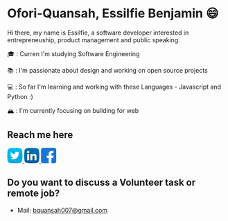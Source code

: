 # Ofori-Quansah, Essilfie Benjamin :smile:

Hi there, my name is Essilfie, a software developer interested in entrepreneuship, product management and public speaking.

🎓 : Curren I'm studying Software Engineering

📚 : I'm passionate about design and working on open source projects

💻 : So far I'm learning and working with these Languages - Javascript and Python :)

🏔 : I'm currently focusing on building for web


## Reach me here
<a href="https://twitter.com/essilfiequansah" target="_blank">
  <img src="./assets/twitter.svg" alt="My Twitter Profile" height="35" width="35">
</a>
<a href="https://www.linkedin.com/in/essilfiequansah/" target="_blank">
  <img src="./assets/linkedin.svg" alt="My LinkedIn Profile" height="35" width="35">
</a>
<a href="https://facebook.com/" target="_blank">
  <img src="./assets/facebook.svg" alt="My Facebook Profile" height="35" width="35">
</a>


## Do you want to discuss a Volunteer task or remote job?
* Mail: [bquansah007@gmail.com](mailto:bquansah007@gmail.com)





